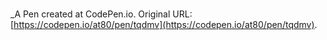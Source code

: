 # 
 _A Pen created at CodePen.io. Original URL: [https://codepen.io/at80/pen/tqdmv](https://codepen.io/at80/pen/tqdmv).

 